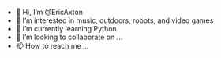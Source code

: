 - 👋 Hi, I’m @EricAxton
- 👀 I’m interested in music, outdoors, robots, and video games
- 🌱 I’m currently learning Python
- 💞️ I’m looking to collaborate on ...
- 📫 How to reach me ...

<!---
EricAxton/EricAxton is a ✨ special ✨ repository because its `README.md` (this file) appears on your GitHub profile.
You can click the Preview link to take a look at your changes.
--->
